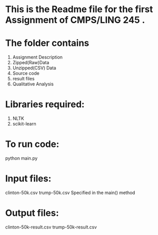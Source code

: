 This is the Readme file for the first Assignment of CMPS/LING 245 . 
======================================================================
The folder contains
====================
  1. Assignment Description
  2. Zipped(Raw)Data
  3. Unzipped(CSV) Data
  4. Source code
  5. result files
  6. Qualitative Analysis
  
Libraries required:
====================
1) NLTK
2) scikit-learn

To run code:
====================
python main.py

Input files:
====================
clinton-50k.csv
trump-50k.csv
Specified in the main() method

Output files:
====================
clinton-50k-result.csv
trump-50k-result.csv
